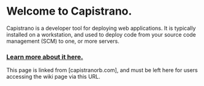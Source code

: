 # Welcome to Capistrano.

Capistrano is a developer tool for deploying web applications. It is typically installed on a workstation, and used to deploy code from your source code management (SCM) to one, or more servers.

### [Learn more about it here.](https://github.com/capistrano/capistrano/wiki/)

This page is linked from [capistranorb.com], and must be left here for
users accessing the wiki page via this URL.